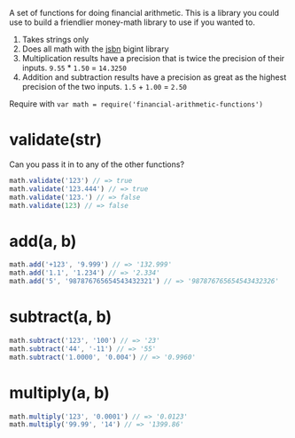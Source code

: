 A set of functions for doing financial arithmetic.  This is a library you could use to build a friendlier money-math library to use if you wanted to.

1. Takes strings only
2. Does all math with the [jsbn](https://github.com/andyperlitch/jsbn) bigint library
3. Multiplication results have a precision that is twice the precision of their inputs. `9.55` * `1.50` = `14.3250`
4. Addition and subtraction results have a precision as great as the highest precision of the two inputs. `1.5` + `1.00` = `2.50`

Require with `var math = require('financial-arithmetic-functions')`

<!-- js
var math = require('./')
-->

# validate(str)

Can you pass it in to any of the other functions?

```js
math.validate('123') // => true
math.validate('123.444') // => true
math.validate('123.') // => false
math.validate(123) // => false
```

# add(a, b)

```js
math.add('+123', '9.999') // => '132.999'
math.add('1.1', '1.234') // => '2.334'
math.add('5', '987876765654543432321') // => '987876765654543432326'
```

# subtract(a, b)

```js
math.subtract('123', '100') // => '23'
math.subtract('44', '-11') // => '55'
math.subtract('1.0000', '0.004') // => '0.9960'
```

# multiply(a, b)

```js
math.multiply('123', '0.0001') // => '0.0123'
math.multiply('99.99', '14') // => '1399.86'
```
